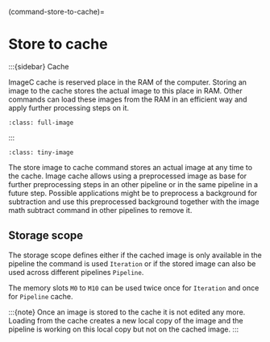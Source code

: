 
(command-store-to-cache)=
# Store to cache

:::{sidebar} Cache

ImageC cache is reserved place in the RAM of the computer.
Storing an image to the cache stores the actual image to this place in RAM.
Other commands can load these images from the RAM in an efficient way and apply further processing steps on it.

```{figure} images/store-to-cache.drawio.svg
:class: full-image
```

:::

```{figure} images/store-image-to-cache-screenshot.png
:class: tiny-image
```

The store image to cache command stores an actual image at any time to the cache.
Image cache allows using a preprocessed image as base for further preprocessing steps in an other pipeline or in the same pipeline in a future step.
Possible applications might be to preprocess a background for subtraction and use this preprocessed background together with the image math subtract command in other pipelines to remove it.


## Storage scope

The storage scope defines either if the cached image is only available in the pipeline the command is used `Iteration` or if the stored image can also be used across different pipelines `Pipeline`.

The memory slots `M0` to `M10` can be used twice once for `Iteration` and once for `Pipeline` cache.


:::{note}
Once an image is stored to the cache it is not edited any more. Loading from the cache creates a new local copy of the image and the pipeline is working on this local copy but not on the cached image.
:::
